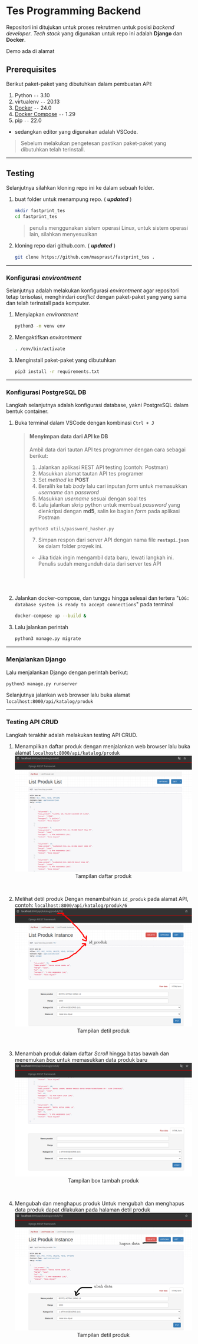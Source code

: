 # Tes Programming Backend

Repositori ini ditujukan untuk proses rekrutmen untuk posisi _backend developer_. _Tech stack_ yang digunakan untuk repo ini adalah **Django** dan **Docker**.

Demo ada di alamat [](fastprinttes-production.up.railway.app/api/katalog)

## Prerequisites

Berikut paket-paket yang dibutuhkan dalam pembuatan API:

1. Python `--` 3.10
2. virtualenv `--` 20.13
3. [Docker](https://docs.docker.com/desktop) `--` 24.0
4. [Docker Compose](https://docs.docker.com/compose/install/) `--` 1.29
5. pip `--` 22.0

- sedangkan editor yang digunakan adalah VSCode.

> Sebelum melakukan pengetesan pastikan paket-paket yang dibutuhkan telah terinstall.

---

## Testing

Selanjutnya silahkan kloning repo ini ke dalam sebuah folder.

1. buat folder untuk menampung repo. ( **_updated_** )

   ```sh
   mkdir fastprint_tes
   cd fastprint_tes
   ```

   > penulis menggunakan sistem operasi Linux, untuk sistem operasi lain, silahkan menyesuaikan

2. kloning repo dari github.com. ( **_updated_** )

   ```sh
   git clone https://github.com/masprast/fastprint_tes .
   ```

---

### Konfigurasi _environtment_

Selanjutnya adalah melakukan konfigurasi _environtment_ agar repositori tetap terisolasi, menghindari _conflict_ dengan paket-paket yang yang sama dan telah terinstall pada komputer.

1. Menyiapkan _environtment_

   ```sh
   python3 -m venv env
   ```

2. Mengaktifkan _environtment_

   ```sh
   . /env/bin/activate
   ```

3. Menginstall paket-paket yang dibutuhkan

   ```sh
   pip3 install -r requirements.txt
   ```

---

### Konfigurasi PostgreSQL DB

Langkah selanjutnya adalah konfigurasi database, yakni PostgreSQL dalam bentuk container.

1. Buka terminal dalam VSCode dengan kombinasi `Ctrl + J`

   > #### Menyimpan data dari API ke DB
   >
   > Ambil data dari tautan API tes programmer dengan cara sebagai berikut:
   >
   > 1. Jalankan aplikasi REST API testing (contoh: Postman)
   > 2. Masukkan alamat tautan API tes programer
   > 3. Set _method_ ke **POST**
   > 4. Beralih ke tab _body_ lalu cari inputan _form_ untuk memasukkan _username_ dan _password_
   > 5. Masukkan _username_ sesuai dengan soal tes
   > 6. Lalu jalankan skrip python untuk membuat _password_ yang dienkripsi dengan **md5**, salin ke bagian _form_ pada aplikasi Postman
   >
   > ```sh
   > python3 utils/password_hasher.py
   > ```
   >
   > 7. Simpan respon dari server API dengan nama file **`restapi.json`** ke dalam folder proyek ini.
   >
   > - Jika tidak ingin mengambil data baru, lewati langkah ini. Penulis sudah mengunduh data dari server tes API
   >
   >   <br/>

<br/>

2. Jalankan docker-compose, dan tunggu hingga selesai dan tertera "`LOG:  database system is ready to accept connections`" pada terminal

   ```sh
   docker-compose up --build &
   ```

3. Lalu jalankan perintah

   ```sh
   python3 manage.py migrate
   ```

---

### Menjalankan Django

Lalu menjalankan Django dengan perintah berikut:

```sh
python3 manage.py runserver
```

Selanjutnya jalankan web browser lalu buka alamat `localhost:8000/api/katalog/produk`

---

### Testing API CRUD

Langkah terakhir adalah melakukan testing API CRUD.

1. Menampilkan daftar produk dengan menjalankan web browser lalu buka alamat `localhost:8000/api/katalog/produk`
![Tampilan daftar produk](gambar_md/list_produk.png)
   <center>Tampilan daftar produk</center>
<br/>

2. Melihat detil produk
Dengan menambahkan `id_produk` pada alamat API, contoh: `localhost:8000/api/katalog/produk/6`
![Tampilan detil produk](gambar_md/detil_update_produk.png)
   <center>Tampilan detil produk</center>
<br/>

3. Menambah produk dalam daftar
_Scroll_ hingga batas bawah dan menemukan _box_ untuk memasukkan data produk baru
![Tampilan box tambah produk](gambar_md/list_tambah_produk.png)
   <center>Tampilan box tambah produk</center>
<br/>

4. Mengubah dan menghapus produk
   Untuk mengubah dan menghapus data produk dapat dilakukan pada halaman detil produk
   ![Tampilan detil produk](gambar_md/detil_update_produk_.png)
   <center>Tampilan detil produk</center>
